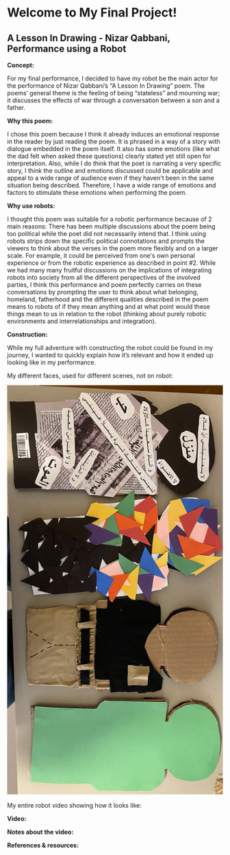 # Welcome to My Final Project! 
## A Lesson In Drawing - Nizar Qabbani, Performance using a Robot 


**Concept:** 

For my final performance, I decided to have my robot be the main actor for the performance of Nizar Qabbani’s “A Lesson In Drawing” poem. The poems’ general theme is the feeling of being “stateless” and mourning war; it discusses the effects of war through a conversation between a son and a father.

**Why this poem:** 

I chose this poem because I think it already induces an emotional response in the reader by just reading the poem. It is phrased in a way of a story with dialogue embedded in the poem itself. It also has some emotions (like what the dad felt when asked these questions) clearly stated yet still open for interpretation. Also, while I do think that the poet is narrating a very specific story, I think the outline and emotions discussed could be applicable and appeal to a wide range of audience even if they haven't been in the same situation being described. Therefore, I have a wide range of emotions and factors to stimulate these emotions when performing the poem. 

**Why use robots:**

I thought this poem was suitable for a robotic performance because of 2 main reasons: 
There has been multiple discussions about the poem being too political while the poet did not necessarily intend that. I think using robots strips down the specific political connotations and prompts the viewers to think about the verses in the poem more flexibly and on a larger scale. For example, it could be perceived from one's own personal experience or from the robotic experience as described in point #2. 
While we had many many fruitful discussions on the implications of integrating robots into society from all the different perspectives of the involved parties, I think this performance and poem perfectly carries on these conversations by prompting the user to think about what belonging, homeland, fatherhood and the different qualities described in the poem means to robots of if they mean anything and at what point would these things mean to us in relation to the robot (thinking about purely robotic environments and interrelationships and integration). 

**Construction:**

While my full adventure with constructing the robot could be found in my journey, I wanted to quickly explain how it’s relevant and how it ended up looking like in my performance.

My different faces, used for different scenes, not on robot: 

![](https://github.com/LiyanIbrahim/performingRobots/blob/master/FinalProject/decorate.png)

My entire robot video showing how it looks like: 

**Video:** 

**Notes about the video:**

**References & resources:** 

